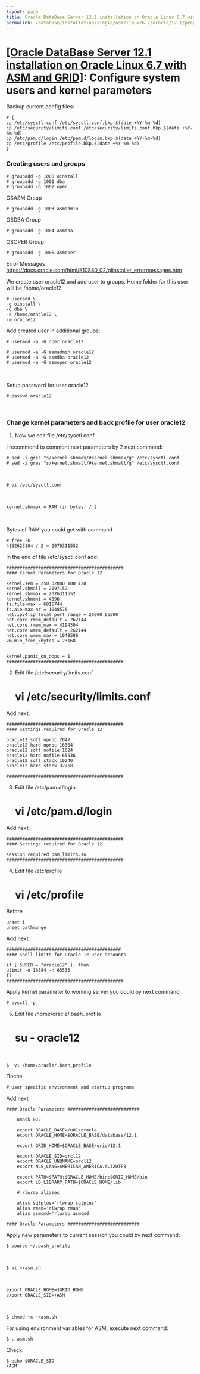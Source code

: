 ```yaml
---
layout: page
title: Oracle DataBase Server 12.1 installation on Oracle Linux 6.7 with ASM and GRID - Configure system users and kernel parameters
permalink: /database/installation/single/asm/linux/6.7/oracle/12.1/prepare-kernel-parameters-and-user-environments/
---
```


# <a href="/database/installation/single/asm/linux/6.7/oracle/12.1/">[Oracle DataBase Server 12.1 installation on Oracle Linux 6.7 with ASM and GRID]</a>: Configure system users and kernel parameters



Backup current config files:


	# {
	cp /etc/sysctl.conf /etc/sysctl.conf.bkp.$(date +%Y-%m-%d)
	cp /etc/security/limits.conf /etc/security/limits.conf.bkp.$(date +%Y-%m-%d)
	cp /etc/pam.d/login /etc/pam.d/login.bkp.$(date +%Y-%m-%d)
	cp /etc/profile /etc/profile.bkp.$(date +%Y-%m-%d)
	}



### Creating users and groups

	# groupadd -g 1000 oinstall
	# groupadd -g 1001 dba
	# groupadd -g 1002 oper


OSASM Group

	# groupadd -g 1003 asmadmin

OSDBA Group

	# groupadd -g 1004 asmdba

OSOPER Group

	# groupadd -g 1005 asmoper


Error Messages  
https://docs.oracle.com/html/E10880_02/giinstaller_errormessages.htm


We create user oracle12 and add user to groups. Home folder for this user will be /home/oracle12


	# useradd \
	-g oinstall \
	-G dba \
	-d /home/oracle12 \
	-m oracle12


Add created user in additional groups:

	# usermod -a -G oper oracle12

	# usermod -a -G asmadmin oracle12
	# usermod -a -G asmdba oracle12
	# usermod -a -G asmoper oracle12


<br/>

Setup password for user oracle12

	# passwd oracle12


<br/>

### Change kernel parameters and back profile for user oracle12


1) Now we edit file  /etc/sysctl.conf


I recommend to comment next parameters by 2 next command:

	# sed -i.gres "s/kernel.shmmax/#kernel.shmmax/g" /etc/sysctl.conf
	# sed -i.gres "s/kernel.shmall/#kernel.shmall/g" /etc/sysctl.conf

<br/>

	# vi /etc/sysctl.conf

<br/>

	kernel.shmmax = RAM (in bytes) / 2

<br/>

Bytes of RAM you could get with command

	# free -b
	4152623104 / 2 = 2076311552


In the end of file /etc/sysctl.conf add:


	############################################
	#### Kernel Parameters for Oracle 12

	kernel.sem = 250 32000 100 128
	kernel.shmall = 2097152
	kernel.shmmax = 2076311552
	kernel.shmmni = 4096
	fs.file-max = 6815744
	fs.aio-max-nr = 1048576
	net.ipv4.ip_local_port_range = 20000 65500
	net.core.rmem_default = 262144
	net.core.rmem_max = 4194304
	net.core.wmem_default = 262144
	net.core.wmem_max = 1048586
	vm.min_free_kbytes = 23168


	kernel.panic_on_oops = 1
	############################################



2) Edit file /etc/security/limits.conf

	# vi /etc/security/limits.conf


Add next:

	############################################
	#### Settings required for Oracle 12

	oracle12 soft nproc 2047
	oracle12 hard nproc 16384
	oracle12 soft nofile 1024
	oracle12 hard nofile 65536
	oracle12 soft stack 10240
	oracle12 hard stack 32768

	############################################


3)  Edit file /etc/pam.d/login

	# vi /etc/pam.d/login

Add next:

	############################################
	#### Settings required for Oracle 12

	session required pam_limits.so
	############################################



4) Edit file /etc/profile

	# vi /etc/profile


Before

	unset i
	unset pathmunge


Add next:

	###########################################
	#### Shell limits for Oracle 12 user accounts

	if [ $USER = "oracle12" ]; then
	ulimit -u 16384 -n 65536
	fi
	############################################


Apply kernel parameter to working server you could by next command:

	# sysctl -p


5) Edit file /home/oracle/.bash_profile


	# su - oracle12

<br/>

	$  vi /home/oracle/.bash_profile


После  

	# User specific environment and startup programs


Add next

	#### Oracle Parameters ###########################

	    umask 022

	    export ORACLE_BASE=/u01/oracle
	    export ORACLE_HOME=$ORACLE_BASE/database/12.1

	    export GRID_HOME=$ORACLE_BASE/grid/12.1

	    export ORACLE_SID=orcl12
	    export ORACLE_UNQNAME=orcl12
	    export NLS_LANG=AMERICAN_AMERICA.AL32UTF8

	    export PATH=$PATH:$ORACLE_HOME/bin:$GRID_HOME/bin
	    export LD_LIBRARY_PATH=$ORACLE_HOME/lib

		# rlwrap aliases

		alias sqlplus='rlwrap sqlplus'
		alias rman='rlwrap rman'
		alias asmcmd='rlwrap asmcmd'

	#### Oracle Parameters ###########################


Apply new parameters to current session you could by next command:

	$ source ~/.bash_profile

<br/>

	$ vi ~/asm.sh

<br/>

	export ORACLE_HOME=$GRID_HOME
	export ORACLE_SID=+ASM

<br/>

	$ chmod +x ~/asm.sh

For using environment variables for ASM, execute next command:

	$ . asm.sh

Check:

	$ echo $ORACLE_SID
	+ASM
